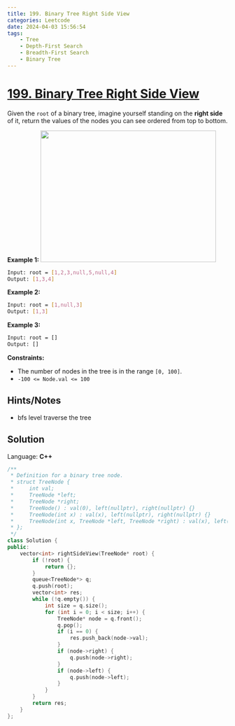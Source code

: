 ```yaml
---
title: 199. Binary Tree Right Side View
categories: Leetcode
date: 2024-04-03 15:56:54
tags:
    - Tree
    - Depth-First Search
    - Breadth-First Search
    - Binary Tree
---
```


# [199. Binary Tree Right Side View](https://leetcode.com/problems/binary-tree-right-side-view/description/)

Given the `root` of a binary tree, imagine yourself standing on the **right side**  of it, return the values of the nodes you can see ordered from top to bottom.

**Example 1:**
<img alt="" src="https://assets.leetcode.com/uploads/2021/02/14/tree.jpg" style="width: 401px; height: 301px;">

```bash
Input: root = [1,2,3,null,5,null,4]
Output: [1,3,4]
```

**Example 2:**

```bash
Input: root = [1,null,3]
Output: [1,3]
```

**Example 3:**

```bash
Input: root = []
Output: []
```

**Constraints:**

- The number of nodes in the tree is in the range `[0, 100]`.
- `-100 <= Node.val <= 100`

## Hints/Notes

- bfs level traverse the tree

## Solution

Language: **C++**

```C++
/**
 * Definition for a binary tree node.
 * struct TreeNode {
 *     int val;
 *     TreeNode *left;
 *     TreeNode *right;
 *     TreeNode() : val(0), left(nullptr), right(nullptr) {}
 *     TreeNode(int x) : val(x), left(nullptr), right(nullptr) {}
 *     TreeNode(int x, TreeNode *left, TreeNode *right) : val(x), left(left), right(right) {}
 * };
 */
class Solution {
public:
    vector<int> rightSideView(TreeNode* root) {
        if (!root) {
            return {};
        }
        queue<TreeNode*> q;
        q.push(root);
        vector<int> res;
        while (!q.empty()) {
            int size = q.size();
            for (int i = 0; i < size; i++) {
                TreeNode* node = q.front();
                q.pop();
                if (i == 0) {
                    res.push_back(node->val);
                }
                if (node->right) {
                    q.push(node->right);
                }
                if (node->left) {
                    q.push(node->left);
                }
            }
        }
        return res;
    }
};
```
